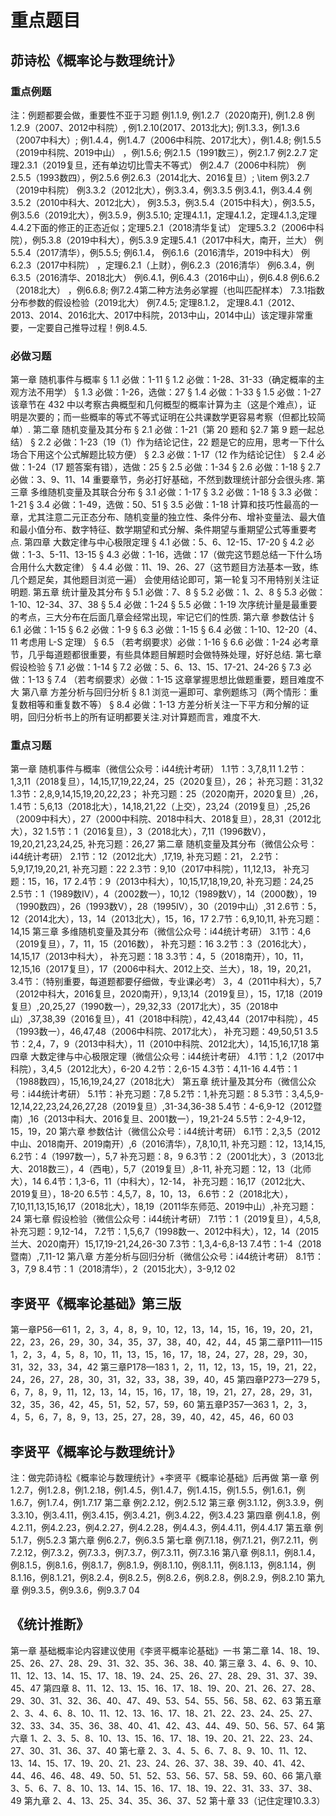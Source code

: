 # 重点题目
## 茆诗松《概率论与数理统计》
### 重点例题
注：例题都要会做，重要性不亚于习题
例1.1.9, 例1.2.7（2020南开), 例1.2.8 例1.2.9（2007、2012中科院）, 例1.2.10(2017、2013北大);
例1.3.3，例1.3.6（2007中科大）;
例1.4.4，例1.4.7（2006中科院、2017北大），例1.4.8; 
例1.5.5（2019中科院、2019中山） ，例1.5.6;
例2.1.5（1991数三），例2.1.7
例2.2.7
定理2.3.1（2019复旦，还有单边切比雪夫不等式）
例2.4.7（2006中科院）
例2.5.5（1993数四），例2.5.6
例2.6.3（2014北大、2016复旦）; \item 例3.2.7（2019中科院）
例3.3.2（2012北大），例3.3.4，例3.3.5
例3.4.1，例3.4.4
例3.5.2（2010中科大、2012北大）， 例3.5.3，例3.5.4（2015中科大），例3.5.5， 例3.5.6（2019北大），例3.5.9，例3.5.10; 定理4.1.1，定理4.1.2，定理4.1.3,定理4.4.2下面的修正的正态近似；定理5.2.1（2018清华复试） 定理5.3.2（2006中科院），例5.3.8（2019中科大），例5.3.9
定理5.4.1（2017中科大，南开，兰大）
例5.5.4（2017清华），例5.5.5; 例6.1.4， 例6.1.6（2016清华，2019中科大）
例6.2.3（2017中科院） ，定理6.2.1（上财），例6.2.3（2016清华）
例6.3.4，例6.3.5（2016清华、2018北大）
例6.4.1，例6.4.3（2016中山），例6.4.8
例6.6.2（2018北大） ，例6.6.8;
例7.2.4第二种方法务必掌握（也叫匹配样本）
7.3.1指数分布参数的假设检验（2019北大）
例7.4.5; 定理8.1.2，
定理8.4.1（2012、2013、2014、2016北大、2017中科院，2013中山，2014中山）该定理非常重要，一定要自己推导过程！例8.4.5.
### 必做习题
第一章 随机事件与概率
§ 1.1 必做：1-11
§ 1.2 必做：1-28、31-33（确定概率的主观方法不用学）
§ 1.3 必做：1-26，选做：27
§ 1.4 必做：1-33
§ 1.5 必做：1-27
该章节在 432 中以考察古典概型和几何概型的概率计算为主（这是个难点），证 明是次要的；而一些概率的等式不等式证明在公共课数学更容易考察（但都比较简单）.
第二章 随机变量及其分布
§ 2.1 必做：1-21（第 20 题和 §2.7 第 9 题一起总结）
§ 2.2 必做：1-23（19（1）作为结论记住，22 题是它的应用，思考一下什么场合下用这个公式解题比较方便）
§ 2.3 必做：1-17（12 作为结论记住）
§ 2.4 必做：1-24（17 题答案有错），选做：25
§ 2.5 必做：1-34
§ 2.6 必做：1-18
§ 2.7 必做：3、9、11、14
重要章节，务必打好基础，不然到数理统计部分会很头疼.
第三章 多维随机变量及其联合分布
§ 3.1 必做：1-17
§ 3.2 必做：1-18
§ 3.3 必做：1-21
§ 3.4 必做：1-49，选做：50、51
§ 3.5 必做：1-18
计算和技巧性最高的一章，尤其注意二元正态分布、随机变量的独立性、条件分布、增补变量法、最大值和最小值分布、数字特征、数学期望和式分解、条件期望与重期望公式等重要考点.
第四章 大数定律与中心极限定理
§ 4.1 必做：5、6、12-15、17-20
§ 4.2 必做：1-3、5-11、13-15
§ 4.3 必做：1-16，选做：17（做完这节题总结一下什么场合用什么大数定律） 
§ 4.4 必做：11、19、26、27（这节题目方法基本一致，练几个题足矣，其他题目浏览一遍）
会使用结论即可，第一轮复习不用特别关注证明题.
第五章 统计量及其分布
§ 5.1 必做：7、8
§ 5.2 必做：1、2、8
§ 5.3 必做：1-10、12-34、37、38
§ 5.4 必做：1-24
§ 5.5 必做：1-19
次序统计量是最重要的考点，三大分布在后面几章会经常出现，牢记它们的性质.
第六章 参数估计
§ 6.1 必做：1-15
§ 6.2 必做：1-9
§ 6.3 必做：1-15
§ 6.4 必做：1-10、12-20（4、11 考虑用 L-S 定理）
§ 6.5 （若考纲要求）必做：1-16
§ 6.6 必做：1-24
必考章节，几乎每道题都很重要，有些具体题目解题时会做特殊处理，好好总结.
第七章 假设检验
§ 7.1 必做：1-14
§ 7.2 必做：5、6、13、15、17-21、24-26
§ 7.3 必做：1-13
§ 7.4 （若考纲要求）必做：1-15
这章掌握思想比做题重要，题目难度不大
第八章 方差分析与回归分析
§ 8.1 浏览一遍即可、拿例题练习（两个情形：重复数相等和重复数不等） 
§ 8.4 必做：1-13
方差分析关注一下平方和分解的证明，回归分析书上的所有证明都要关注.对计算题而言，难度不大.
### 重点习题
第一章 随机事件与概率（微信公众号：i44统计考研）
1.1节：3,7,8,11
1.2节：1,3,11（2018复旦），14,15,17,19,22,24，25（2020复旦），26；
补充习题：31,32
1.3节：2,8,9,14,15,19,20,22,23；
补充习题：25（2020南开，2020复旦）,26，
1.4节：5,6,13（2018北大），14,18,21,22（上交），23,24（2019复旦）,25,26（2009中科大），27（2000中科院、2018中科大、2018复旦），28,31（2012北大），32
1.5节：1（2016复旦），3（2018北大），7,11（1996数V），19,20,21,23,24,25,
补充习题：26,27
第二章 随机变量及其分布（微信公众号：i44统计考研）
2.1节：12（2012北大）,17,19,
补充习题：21，
2.2节：5,9,17,19,20,21,
补充习题：22
2.3节：9,10（2017中科院），11,12,13，
补充习题：15，16，17
2.4节：9（2013中科大），10,15,17,18,19,20,
补充习题：24,25
2.5节：1（1989数IV），4（2002数一），10,12（1989数V），14（2000数），19（1990数四），26（1993数V），28（1995IV），30（2019中山）,31
2.6节：5，12（2014北大），13，14（2013北大），15，16，17
2.7节：6,9,10,11,
补充习题：14,15
第三章 多维随机变量及其分布（微信公众号：i44统计考研）
3.1节：4,6（2019复旦），7，11，15（2016数），
补充习题：16
3.2节：3（2016北大），14,15,17（2013中科大），
补充习题：18
3.3节：4，5（2018南开），10，11，12,15,16（2017复旦），17（2006中科大、2012上交、兰大），18，19，20,21，
3.4节：（特别重要，每道题都要仔细做，专业课必考）
3，4（2011中科大），5,7（2012中科大，2016复旦，2020南开），9,13,14（2019复旦），15，17,18（2019复旦）,20,25,27（1990数一），29,32,33（2017北大），35（2018中山）,37,38,39（2016复旦），41（2018中科院），42,43,44（2017中科院），45（1993数一），46,47,48（2006中科院、2017北大），
补充习题：49,50,51
3.5节：2,4，7，9（2013中科大），11（2010中科院、2012北大），14,15,16,17,18
第四章 大数定律与中心极限定理（微信公众号：i44统计考研）
4.1节：1,2（2017中科院），3,4,5（2012北大），6-20
4.2节：2,6-15
4.3节：4,11-16
4.4节：1（1988数四），15,16,19,24,27（2018北大）
第五章 统计量及其分布（微信公众号：i44统计考研）
5.1节：补充习题：7,8
5.2节：1,补充习题：8
5.3节：3,4,5,9-12,14,22,23,24,26,27,28（2019复旦）,31-34,36-38
5.4节：4-6,9-12（2012暨南）,16（2013中科大、2016复旦、2001数一），19,21-24
5.5节：2-4,9-12，15，19，20
第六章 参数估计（微信公众号：i44统计考研）
6.1节：2,3,5（2012中山、2018南开、2019南开）,6（2016清华），7,8,10,11,
补充习题：12，13,14,15,
6.2节：4（1997数一），5,7
补充习题：8，9
6.3节：2（2001北大），3（2013北大、2018数三），4（西电），5,7（2019复旦）,8-11,
补充习题：12，13（北师大），14
6.4节：1,3-6，11（中科大），12-14，
补充习题：16,17（2012北大、2019复旦），18-20
6.5节：4,5,7，8，10，13，
6.6节：2（2018北大），7,10,11,13,15,16,17（2018北大），18,19（2011华东师范、2019中山）,补充习题：24
第七章 假设检验（微信公众号：i44统计考研）
7.1节：1（2019复旦），4,5,8,
补充习题：9,12-14，
7.2节：1,5,6,7（1998数一、2012中科大），12，14（2015兰大、2020南开）15,17,19-21,24,26-30
7.3节：1,3,4-6,8-13
7.4节：1-4（2018暨南）,7,11-12
第八章 方差分析与回归分析（微信公众号：i44统计考研）
8.1节：3，7,9
8.4节：1（2018清华），2（2015北大），3-9,12
02
## 李贤平《概率论基础》第三版 
第一章P56—61 
1，2，3，4，8，9，10，12，13，14，15，16，19，20，21，22，23，26，29，30，34，35，37，38，40，42，44，45
第二章P111—115  
1，2，3，4，5，8，10，11，13，15，16，17，18，24，27，28，29，30，31，32，33，34，42
第三章P178—183 
1，2，11，12，13，15，19，21，22，24，26，27，28，30，31，32，33，38，39，40，45
第四章P273—279 
5，6，7，8，9，11，12，13，14，15，16，17，18，19，21，27，28，29，31，32，35，36，42，45，51，52，57，59，60
第五章P357—363 
1，2，3，4，5，6，7，8，9，13，25，27，28，39，40，42，45，46，60
03
## 李贤平《概率论与数理统计》
注：做完茆诗松《概率论与数理统计》+李贤平《概率论基础》后再做
第一章
例1.2.7，例1.2.8，例1.2.18，例1.4.5，例1.4.7，例1.4.15，例1.5.5，例1.6.1，例1.6.7，例1.7.4，例1.7.17
第二章
例2.2.12，例2.5.12
第三章
例3.1.12，例3.3.9，例3.3.10，例3.4.11，例3.4.15，例3.4.21，例3.4.22，例3.4.23
第四章
例4.1.8，例4.2.11，例4.2.23，例4.2.27，例4.2.28，例4.4.3，例4.4.11，例4.4.17
第五章
例5.1.7，例5.2.3
第六章
例6.2.7，例6.3.5
第七章
例7.1.18，例7.1.21，例7.2.11，例7.2.12，例7.3.2，例7.3.3，例7.3.7，例7.3.11，例7.3.16
第八章
例8.1.1，例8.1.4，例8.1.5，例8.1.6，例8.1.7，例8.1.9，例8.1.10，例8.1.11，例8.1.13，例8.1.14，例8.1.16，例8.1.21，例8.2.4，例8.2.5，例8.2.6，例8.2.8，例8.2.9，例8.2.10
第九章
例9.3.5，例9.3.6，例9.3.7
04
## 《统计推断》
第一章
基础概率论内容建议使用《李贤平概率论基础》一书
第二章 
14、18、19、25、26、27、28、29、31、32、35、36、38、40.
第三章
3、4、6、9、10、11、12、13、14、15、17、18、19、24、25、26、27、28、29、31、37、39、45、47
第四章 
8、11、12、13、15、16、17、18、19、20、21、26、27、28、29、30、31、32、36、40、47、49、53、54、55、56、58、62、63
第五章 
2、3、4、6、8、10、11、12、13、16、17、18、21、22、23、24、25、27、32、33、34、35、36、38、40、41、42、43、44、49、50、56、57、64
第六章 
1、2、3、5、8、10、13、15、16、17、18、19、20、21、22、23、24、27、30、31、36、37、40
第七章 
2、3、4、5、6、7、8、9、10、11、12、13、14、15、17、19、20、21、23、24、26、37、38、39、40、41、42、44、46、46、48、49、50、51、52、53、56、57、58、59、60、66
第八章 
3、5、6、7、8、10、13、14、15、16、17、18、19、22、31、33、37、38、49
第九章 
2、4、13、25、34、35、36、37、52
第十章 
33（记住定理10.3.3）
